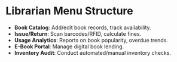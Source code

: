 # Librarian Menu Structure
   - **Book Catalog**: Add/edit book records, track availability.
   - **Issue/Return**: Scan barcodes/RFID, calculate fines.
   - **Usage Analytics**: Reports on book popularity, overdue trends.
   - **E-Book Portal**: Manage digital book lending.
   - **Inventory Audit**: Conduct automated/manual inventory checks.